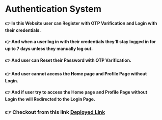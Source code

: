# Authentication System
#### 👉 In this Website user can Register with OTP Varification and Login with their credentials.
#### 👉 And when a user log in with their credentials they'll stay logged in for up to 7 days unless they manually log out.
#### 👉 And user can Reset their Password with OTP Varification.
#### 👉 And user cannot access the Home page and Profile Page without Login.
#### 👉 And if user try to access the Home page and Profile Page without Login the will Redirected to the Login Page.
### 👉 Checkout from this link <a href="https://writo-task.vercel.app/">Deployed Link</a>

